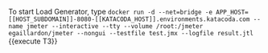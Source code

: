 To start Load Generator, type `docker run -d --net=bridge -e APP_HOST=[[HOST_SUBDOMAIN]]-8080-[[KATACODA_HOST]].environments.katacoda.com --name jmeter --interactive --tty --volume /root:/jmeter egaillardon/jmeter --nongui --testfile test.jmx --logfile result.jtl
`{{execute T3}}



